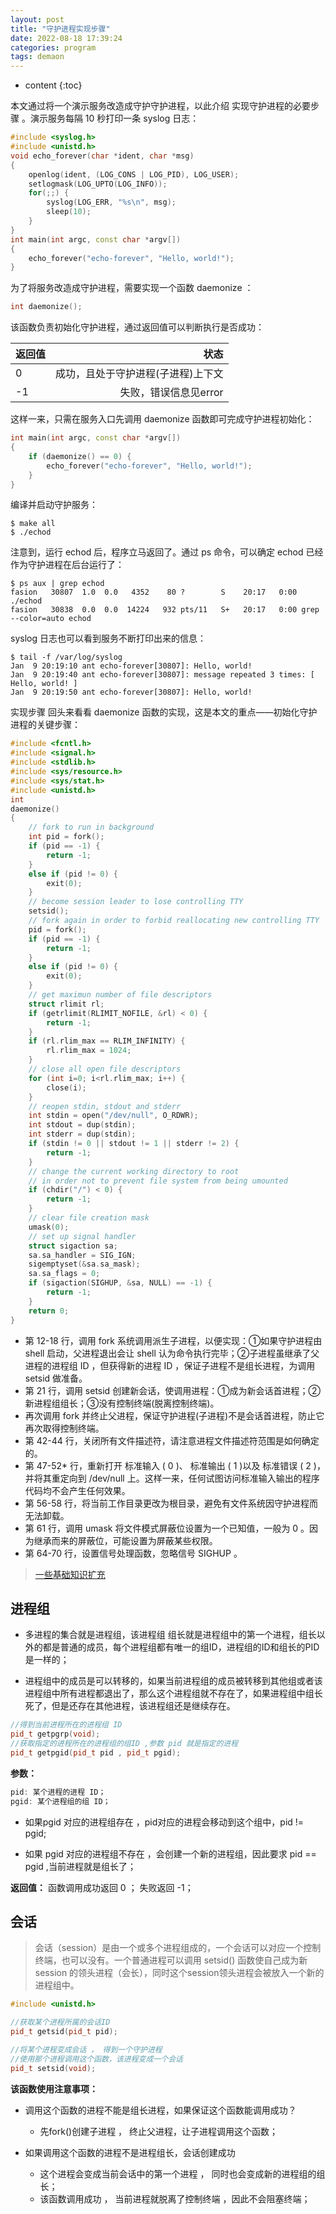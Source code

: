```yaml
---
layout: post
title: "守护进程实现步骤"
date: 2022-08-18 17:39:24
categories: program
tags: demaon
---
```


* content
{:toc}


本文通过将一个演示服务改造成守护守护进程，以此介绍 实现守护进程的必要步骤 。演示服务每隔 10 秒打印一条 syslog 日志：
``` c++
#include <syslog.h>
#include <unistd.h>
void echo_forever(char *ident, char *msg)
{
    openlog(ident, (LOG_CONS | LOG_PID), LOG_USER);
    setlogmask(LOG_UPTO(LOG_INFO));
    for(;;) {
        syslog(LOG_ERR, "%s\n", msg);
        sleep(10);
    }
}
int main(int argc, const char *argv[])
{
    echo_forever("echo-forever", "Hello, world!");
}
```
为了将服务改造成守护进程，需要实现一个函数 daemonize ：
``` c++
int daemonize();
```
该函数负责初始化守护进程，通过返回值可以判断执行是否成功：

| 返回值 | 状态 |
| :-------- | --------:| 
| 0	| 成功，且处于守护进程(子进程)上下文 |
| -1	| 失败，错误信息见error |

这样一来，只需在服务入口先调用 daemonize 函数即可完成守护进程初始化：

``` c++
int main(int argc, const char *argv[])
{
    if (daemonize() == 0) {
        echo_forever("echo-forever", "Hello, world!");
    }
}
```
编译并启动守护服务：
``` shell
$ make all
$ ./echod
```
注意到，运行 echod 后，程序立马返回了。通过 ps 命令，可以确定 echod 已经作为守护进程在后台运行了：
``` shell
$ ps aux | grep echod
fasion   30807  1.0  0.0   4352    80 ?        S    20:17   0:00 ./echod
fasion   30838  0.0  0.0  14224   932 pts/11   S+   20:17   0:00 grep --color=auto echod
```
syslog 日志也可以看到服务不断打印出来的信息：
``` shell
$ tail -f /var/log/syslog
Jan  9 20:19:10 ant echo-forever[30807]: Hello, world!
Jan  9 20:19:40 ant echo-forever[30807]: message repeated 3 times: [ Hello, world! ]
Jan  9 20:19:50 ant echo-forever[30807]: Hello, world!
```
实现步骤
回头来看看 daemonize 函数的实现，这是本文的重点——初始化守护进程的关键步骤：

``` c++ 
#include <fcntl.h>
#include <signal.h>
#include <stdlib.h>
#include <sys/resource.h>
#include <sys/stat.h>
#include <unistd.h>
int
daemonize()
{
    // fork to run in background
    int pid = fork();
    if (pid == -1) {
        return -1;
    }
    else if (pid != 0) {
        exit(0);
    }
    // become session leader to lose controlling TTY
    setsid();
    // fork again in order to forbid reallocating new controlling TTY
    pid = fork();
    if (pid == -1) {
        return -1;
    }
    else if (pid != 0) {
        exit(0);
    }
    // get maximun number of file descriptors
    struct rlimit rl;
    if (getrlimit(RLIMIT_NOFILE, &rl) < 0) {
        return -1;
    }
    if (rl.rlim_max == RLIM_INFINITY) {
        rl.rlim_max = 1024;
    }
    // close all open file descriptors
    for (int i=0; i<rl.rlim_max; i++) {
        close(i);
    }
    // reopen stdin, stdout and stderr
    int stdin = open("/dev/null", O_RDWR);
    int stdout = dup(stdin);
    int stderr = dup(stdin);
    if (stdin != 0 || stdout != 1 || stderr != 2) {
        return -1;
    }
    // change the current working directory to root
    // in order not to prevent file system from being umounted
    if (chdir("/") < 0) {
        return -1;
    }
    // clear file creation mask
    umask(0);
    // set up signal handler
    struct sigaction sa;
    sa.sa_handler = SIG_IGN;
    sigemptyset(&sa.sa_mask);
    sa.sa_flags = 0;
    if (sigaction(SIGHUP, &sa, NULL) == -1) {
        return -1;
    }
    return 0;
}
```

- 第 12-18 行，调用 fork 系统调用派生子进程，以便实现：①如果守护进程由 shell 启动，父进程退出会让 shell 认为命令执行完毕；②子进程虽继承了父进程的进程组 ID ，但获得新的进程 ID ，保证子进程不是组长进程，为调用 setsid 做准备。
- 第 21 行，调用 setsid 创建新会话，使调用进程：①成为新会话首进程；②新进程组组长；③没有控制终端(脱离控制终端)。
- 再次调用 fork 并终止父进程，保证守护进程(子进程)不是会话首进程，防止它再次取得控制终端。
- 第 42-44 行，关闭所有文件描述符，请注意进程文件描述符范围是如何确定的。
- 第 47-52* 行，重新打开 标准输入 ( 0 )、 标准输出 ( 1 )以及 标准错误 ( 2 )，并将其重定向到 /dev/null 上。这样一来，任何试图访问标准输入输出的程序代码均不会产生任何效果。
- 第 56-58 行，将当前工作目录更改为根目录，避免有文件系统因守护进程而无法卸载。
- 第 61 行，调用 umask 将文件模式屏蔽位设置为一个已知值，一般为 0 。因为继承而来的屏蔽位，可能设置为屏蔽某些权限。
- 第 64-70 行，设置信号处理函数，忽略信号 SIGHUP 。

> [一些基础知识扩充](https://github.com/drbeco/killgracefully)
## 进程组
- 多进程的集合就是进程组，该进程组 组长就是进程组中的第一个进程，组长以外的都是普通的成员，每个进程组都有唯一的组ID，进程组的ID和组长的PID是一样的；

- 进程组中的成员是可以转移的，如果当前进程组的成员被转移到其他组或者该进程组中所有进程都退出了，那么这个进程组就不存在了，如果进程组中组长死了，但是还存在其他进程，该进程组还是继续存在。

``` c++
//得到当前进程所在的进程组 ID
pid_t getpgrp(void);
//获取指定的进程所在的进程组的组ID ,参数 pid 就是指定的进程
pid_t getpgid(pid_t pid , pid_t pgid);
```

**参数：**
``` JavaScript
pid: 某个进程的进程 ID；
pgid: 某个进程组的组 ID；
```

- 如果pgid 对应的进程组存在 ，pid对应的进程会移动到这个组中，pid != pgid;

- 如果 pgid 对应的进程组不存在 ，会创建一个新的进程组，因此要求 pid == pgid ,当前进程就是组长了；

**返回值：** 函数调用成功返回 0 ； 失败返回 -1；

## 会话

> 会话（session）是由一个或多个进程组成的，一个会话可以对应一个控制终端，也可以没有。一个普通进程可以调用 setsid() 函数使自己成为新 session 的领头进程（会长），同时这个session领头进程会被放入一个新的进程组中。

``` c++
#include <unistd.h>

//获取某个进程所属的会话ID
pid_t getsid(pid_t pid);

//将某个进程变成会话 ， 得到一个守护进程
//使用那个进程调用这个函数，该进程变成一个会话
pid_t setsid(void);
```

**该函数使用注意事项：**

- 调用这个函数的进程不能是组长进程，如果保证这个函数能调用成功？
    - 先fork()创建子进程 ， 终止父进程，让子进程调用这个函数；

- 如果调用这个函数的进程不是进程组长，会话创建成功

    - 这个进程会变成当前会话中的第一个进程 ， 同时也会变成新的进程组的组长；
    - 该函数调用成功 ， 当前进程就脱离了控制终端 ，因此不会阻塞终端；

